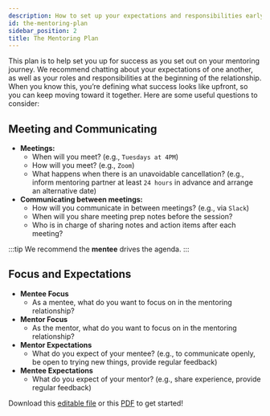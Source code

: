 ```yaml
---
description: How to set up your expectations and responsibilities early in the mentoring relationship with a mentoring agreement.
id: the-mentoring-plan
sidebar_position: 2
title: The Mentoring Plan
---
```


<head>
    <meta property="og:title" content="The Mentoring Plan" />
    <meta property="og:type" content="article" />
    <meta property="og:url" content="https://www.developermentoring.guide/docs/meeting-with-your-mentoring-partner/the-mentoring-plan" />
</head>

This plan is to help set you up for success as you set out on your mentoring journey. We recommend chatting about your expectations of one another, as well as your roles and responsibilities at the beginning of the relationship. When you know this, you’re defining what success looks like upfront, so you can keep moving toward it together. Here are some useful questions to consider:​

## Meeting and Communicating

* **Meetings:**
  * When will you meet? (e.g., `Tuesdays at 4PM`)
  * How will you meet? (e.g., `Zoom`)
  * What happens when there is an unavoidable cancellation? (e.g., inform mentoring partner at least `24 hours` in advance and arrange an alternative date)
* **Communicating between meetings:**
  * How will you communicate in between meetings? (e.g., via `Slack`)
  * When will you share meeting prep notes before the session?
  * Who is in charge of sharing notes and action items after each meeting?
  
:::tip
We recommend the **mentee** drives the agenda.
:::

## Focus and Expectations

* **Mentee Focus**
  * As a mentee, what do you want to focus on in the mentoring relationship?
* **Mentor Focus**
  * As the mentor, what do you want to focus on in the mentoring relationship?
* **Mentor Expectations**
  * What do you expect of your mentee? (e.g., to communicate openly, be open to trying new things, provide regular feedback)
* **Mentee Expectations**
  * What do you expect of your mentor? (e.g., share experience, provide regular feedback)

Download this [editable file](../../static/docs/Attachment.for.Developer.Mentoring.Guide.docx) or this [PDF](../../static/docs/Attachment.for.Developer.Mentoring.Guide.pdf) to get started!
